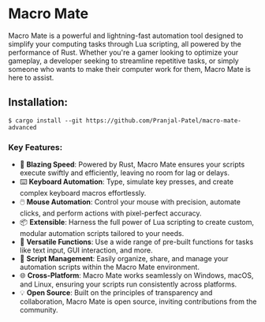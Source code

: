 # Macro Mate
Macro Mate is a powerful and lightning-fast automation tool designed to simplify your computing tasks through Lua scripting, all powered by the performance of Rust. Whether you're a gamer looking to optimize your gameplay, a developer seeking to streamline repetitive tasks, or simply someone who wants to make their computer work for them, Macro Mate is here to assist.

## Installation:

``` shell
$ cargo install --git https://github.com/Pranjal-Patel/macro-mate-advanced
```

### Key Features:

- 🚀 **Blazing Speed**: Powered by Rust, Macro Mate ensures your scripts execute swiftly and efficiently, leaving no room for lag or delays.
- ⌨️ **Keyboard Automation**: Type, simulate key presses, and create complex keyboard macros effortlessly.
- 🖱️ **Mouse Automation**: Control your mouse with precision, automate clicks, and perform actions with pixel-perfect accuracy.
- 📦 **Extensible**: Harness the full power of Lua scripting to create custom, modular automation scripts tailored to your needs.
- 🤖 **Versatile Functions**: Use a wide range of pre-built functions for tasks like text input, GUI interaction, and more.
- 📂 **Script Management**: Easily organize, share, and manage your automation scripts within the Macro Mate environment.
- 🌐 **Cross-Platform**: Macro Mate works seamlessly on Windows, macOS, and Linux, ensuring your scripts run consistently across platforms.
- 💡 **Open Source**: Built on the principles of transparency and collaboration, Macro Mate is open source, inviting contributions from the community.
